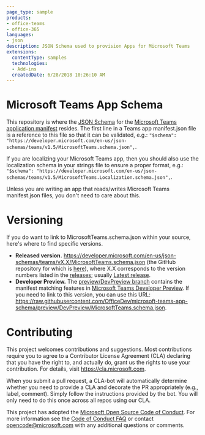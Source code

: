 ```yaml
--- 
page_type: sample 
products: 
- office-teams
- office-365 
languages: 
- json
description: JSON Schema used to provision Apps for Microsoft Teams
extensions: 
  contentType: samples 
  technologies: 
  - Add-ins 
  createdDate: 6/28/2018 10:26:10 AM 
---
```


# Microsoft Teams App Schema

This repository is where the [JSON Schema](http://json-schema.org/) for the [Microsoft Teams application manifest](https://docs.microsoft.com/en-us/microsoftteams/platform/resources/schema/manifest-schema) resides. The first line in a Teams app manifest.json file is a reference to this file so that it can be validated, e.g.: `"$schema": "https://developer.microsoft.com/en-us/json-schemas/teams/v1.5/MicrosoftTeams.schema.json",`.

If you are localizing your Microsoft Teams app, then you should also use the localization schema in your strings file to ensure a proper format, e.g.: `"$schema": "https://developer.microsoft.com/en-us/json-schemas/teams/v1.5/MicrosoftTeams.Localization.schema.json",`.

Unless you are writing an app that reads/writes Microsoft Teams manifest.json files, you don't need to care about this.

# Versioning

If you do want to link to MicrosoftTeams.schema.json within your source, here's where to find specific versions.
* **Released version.** https://developer.microsoft.com/en-us/json-schemas/teams/vX.X/MicrosoftTeams.schema.json (the GitHub repository for which is [here](https://github.com/Microsoft/json-schemas)), where X.X corresponds to 
the version numbers listed in the [releases](https://github.com/OfficeDev/microsoft-teams-app-schema/releases); usually [Latest release](https://github.com/OfficeDev/microsoft-teams-app-schema/releases/latest). 
* **Developer Preview.** The [preview/DevPreview branch](https://github.com/OfficeDev/microsoft-teams-app-schema/tree/preview/DevPreview) contains the manifest matching features in [Microsoft Teams Developer Preview](https://docs.microsoft.com/en-us/microsoftteams/platform/resources/dev-preview/developer-preview-features). If you need to link to this version, you can use this URL: <https://raw.githubusercontent.com/OfficeDev/microsoft-teams-app-schema/preview/DevPreview/MicrosoftTeams.schema.json>.

# Contributing

This project welcomes contributions and suggestions.  Most contributions require you to agree to a
Contributor License Agreement (CLA) declaring that you have the right to, and actually do, grant us
the rights to use your contribution. For details, visit https://cla.microsoft.com.

When you submit a pull request, a CLA-bot will automatically determine whether you need to provide
a CLA and decorate the PR appropriately (e.g., label, comment). Simply follow the instructions
provided by the bot. You will only need to do this once across all repos using our CLA.

This project has adopted the [Microsoft Open Source Code of Conduct](https://opensource.microsoft.com/codeofconduct/).
For more information see the [Code of Conduct FAQ](https://opensource.microsoft.com/codeofconduct/faq/) or
contact [opencode@microsoft.com](mailto:opencode@microsoft.com) with any additional questions or comments.
